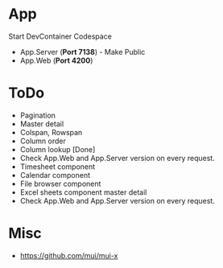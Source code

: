# App
Start DevContainer Codespace
* App.Server (**Port 7138**) - Make Public
* App.Web (**Port 4200**)

# ToDo
* Pagination
* Master detail
* Colspan, Rowspan
* Column order
* Column lookup [Done]
* Check App.Web and App.Server version on every request.
* Timesheet component
* Calendar component
* File browser component
* Excel sheets component master detail
* Check App.Web and App.Server version on every request.

# Misc
* https://github.com/mui/mui-x
